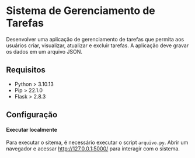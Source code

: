 # Sistema de Gerenciamento de Tarefas

Desenvolver uma aplicação de gerenciamento de tarefas que permita aos usuários criar, visualizar, atualizar e excluir tarefas. 
A aplicação deve gravar os dados em um arquivo JSON.


## Requisitos

- Python > 3.10.13
- Pip > 22.1.0
- Flask > 2.8.3

## Configuração 

#### Executar localmente
Para executar o sitema, é necessário executar o script `arquivo.py`. Abrir um navegador e acessar http://127.0.0.1:5000/ para interagir com o sistema.